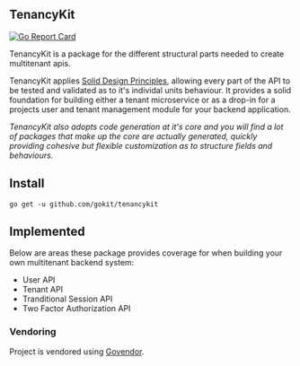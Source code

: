 TenancyKit
-----------

[![Go Report Card](https://goreportcard.com/badge/github.com/gokit/tenancykit)](https://goreportcard.com/report/github.com/gokit/tenancykit)

TenancyKit is a package for the different structural parts needed to create multitenant apis.

TenancyKit applies [Solid Design Principles](https://dave.cheney.net/2016/08/20/solid-go-design), allowing every part of the API to be tested 
and validated as to it's individal units behaviour. It provides a solid foundation for building either a tenant microservice or as a drop-in 
for a projects user and tenant management module for your backend application.

*TenancyKit also adopts code generation at it's core and you will find a lot of packages that make up the core are actually generated, quickly providing
cohesive but flexible customization as to structure fields and behaviours.*

## Install

```
go get -u github.com/gokit/tenancykit
```

## Implemented

Below are areas these package provides coverage for when building your own multitenant backend system:

- User API
- Tenant API
- Tranditional Session API
- Two Factor Authorization API


### Vendoring

Project is vendored using [Govendor](https://github.com/kardianos/govendor).